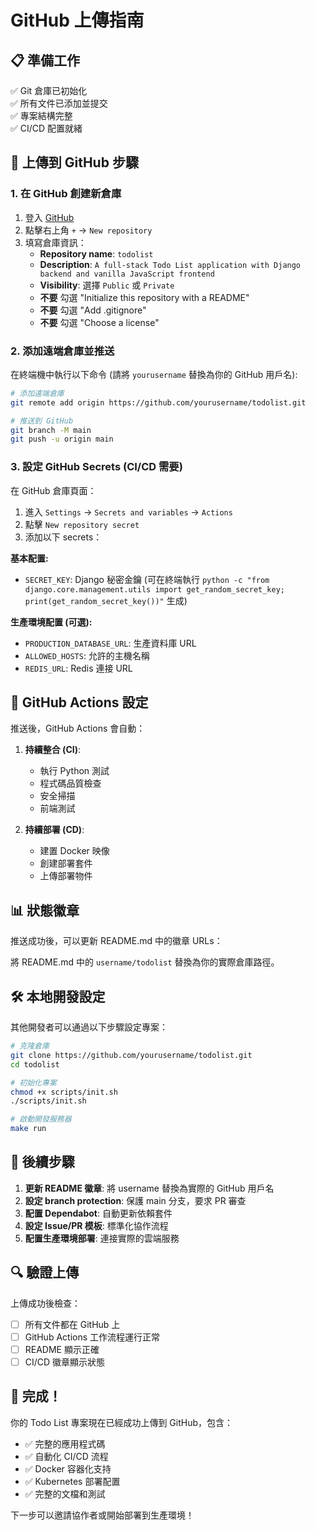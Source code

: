 # GitHub 上傳指南

## 📋 準備工作

✅ Git 倉庫已初始化  
✅ 所有文件已添加並提交  
✅ 專案結構完整  
✅ CI/CD 配置就緒  

## 🚀 上傳到 GitHub 步驟

### 1. 在 GitHub 創建新倉庫

1. 登入 [GitHub](https://github.com)
2. 點擊右上角 `+` → `New repository`
3. 填寫倉庫資訊：
   - **Repository name**: `todolist`
   - **Description**: `A full-stack Todo List application with Django backend and vanilla JavaScript frontend`
   - **Visibility**: 選擇 `Public` 或 `Private`
   - **不要** 勾選 "Initialize this repository with a README"
   - **不要** 勾選 "Add .gitignore" 
   - **不要** 勾選 "Choose a license"

### 2. 添加遠端倉庫並推送

在終端機中執行以下命令 (請將 `yourusername` 替換為你的 GitHub 用戶名):

```bash
# 添加遠端倉庫
git remote add origin https://github.com/yourusername/todolist.git

# 推送到 GitHub
git branch -M main
git push -u origin main
```

### 3. 設定 GitHub Secrets (CI/CD 需要)

在 GitHub 倉庫頁面：

1. 進入 `Settings` → `Secrets and variables` → `Actions`
2. 點擊 `New repository secret`
3. 添加以下 secrets：

**基本配置:**
- `SECRET_KEY`: Django 秘密金鑰 (可在終端執行 `python -c "from django.core.management.utils import get_random_secret_key; print(get_random_secret_key())"` 生成)

**生產環境配置 (可選):**
- `PRODUCTION_DATABASE_URL`: 生產資料庫 URL
- `ALLOWED_HOSTS`: 允許的主機名稱
- `REDIS_URL`: Redis 連接 URL

## 🔧 GitHub Actions 設定

推送後，GitHub Actions 會自動：

1. **持續整合 (CI)**:
   - 執行 Python 測試
   - 程式碼品質檢查
   - 安全掃描
   - 前端測試

2. **持續部署 (CD)**:
   - 建置 Docker 映像
   - 創建部署套件
   - 上傳部署物件

## 📊 狀態徽章

推送成功後，可以更新 README.md 中的徽章 URLs：

將 README.md 中的 `username/todolist` 替換為你的實際倉庫路徑。

## 🛠️ 本地開發設定

其他開發者可以通過以下步驟設定專案：

```bash
# 克隆倉庫
git clone https://github.com/yourusername/todolist.git
cd todolist

# 初始化專案
chmod +x scripts/init.sh
./scripts/init.sh

# 啟動開發服務器
make run
```

## 📝 後續步驟

1. **更新 README 徽章**: 將 username 替換為實際的 GitHub 用戶名
2. **設定 branch protection**: 保護 main 分支，要求 PR 審查
3. **配置 Dependabot**: 自動更新依賴套件
4. **設定 Issue/PR 模板**: 標準化協作流程
5. **配置生產環境部署**: 連接實際的雲端服務

## 🔍 驗證上傳

上傳成功後檢查：

- [ ] 所有文件都在 GitHub 上
- [ ] GitHub Actions 工作流程運行正常
- [ ] README 顯示正確
- [ ] CI/CD 徽章顯示狀態

## 🎉 完成！

你的 Todo List 專案現在已經成功上傳到 GitHub，包含：

- ✅ 完整的應用程式碼
- ✅ 自動化 CI/CD 流程
- ✅ Docker 容器化支持
- ✅ Kubernetes 部署配置
- ✅ 完整的文檔和測試

下一步可以邀請協作者或開始部署到生產環境！